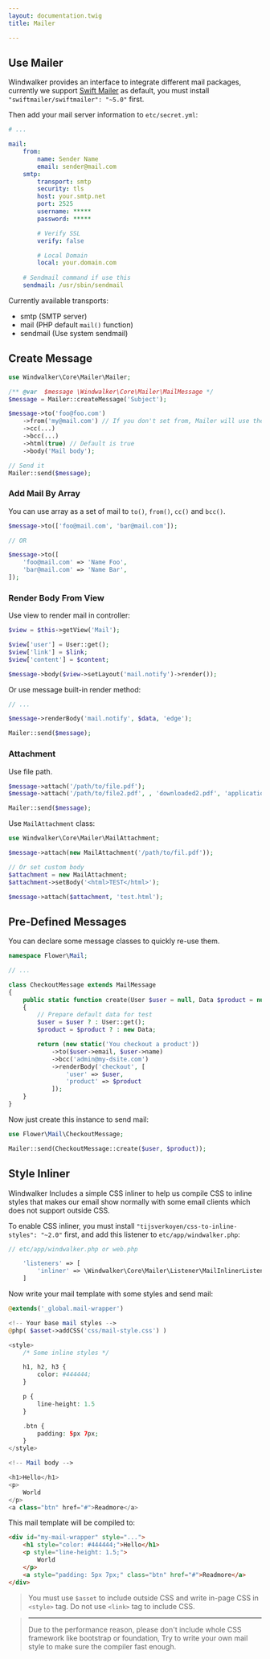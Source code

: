 ```yaml
---
layout: documentation.twig
title: Mailer

---
```


## Use Mailer

Windwalker provides an interface to integrate different mail packages, currently we support [Swift Mailer](http://swiftmailer.org/)
as default, you must install `"swiftmailer/swiftmailer": "~5.0"` first.

Then add your mail server information to `etc/secret.yml`:

``` yaml
# ...

mail:
    from:
        name: Sender Name
        email: sender@mail.com
    smtp:
        transport: smtp
        security: tls
        host: your.smtp.net
        port: 2525
        username: *****
        password: *****

        # Verify SSL
        verify: false

        # Local Domain
        local: your.domain.com
    
    # Sendmail command if use this
    sendmail: /usr/sbin/sendmail
```

Currently available transports:

- smtp (SMTP server)
- mail (PHP default `mail()` function)
- sendmail (Use system sendmail)

## Create Message

``` php
use Windwalker\Core\Mailer\Mailer;

/** @var  $message \Windwalker\Core\Mailer\MailMessage */
$message = Mailer::createMessage('Subject');

$message->to('foo@foo.com')
    ->from('my@mail.com') // If you don't set from, Mailer will use the `from` info in config.yml
    ->cc(...)
    ->bcc(...)
    ->html(true) // Default is true
    ->body('Mail body');

// Send it
Mailer::send($message);
```

### Add Mail By Array

You can use array as a set of mail to `to()`, `from()`, `cc()` and `bcc()`.

``` php
$message->to(['foo@mail.com', 'bar@mail.com']);

// OR

$message->to([
    'foo@mail.com' => 'Name Foo',
    'bar@mail.com' => 'Name Bar',
]);
```

### Render Body From View

Use view to render mail in controller:

``` php
$view = $this->getView('Mail');

$view['user'] = User::get();
$view['link'] = $link;
$view['content'] = $content;

$message->body($view->setLayout('mail.notify')->render());
```

Or use message built-in render method:

``` php
// ...

$message->renderBody('mail.notify', $data, 'edge');

Mailer::send($message);
```

### Attachment

Use file path.

``` php
$message->attach('/path/to/file.pdf');
$message->attach('/path/to/file2.pdf', , 'downloaded2.pdf', 'application/pdf');

Mailer::send($message);
```
Use `MailAttachment` class:

``` php
use Windwalker\Core\Mailer\MailAttachment;

$message->attach(new MailAttachment('/path/to/fil.pdf'));

// Or set custom body
$attachment = new MailAttachment;
$attachment->setBody('<html>TEST</html>');

$message->attach($attachment, 'test.html');
```

## Pre-Defined Messages

You can declare some message classes to quickly re-use them.

``` php
namespace Flower\Mail;

// ...

class CheckoutMessage extends MailMessage
{
    public static function create(User $user = null, Data $product = null)
    {
        // Prepare default data for test
        $user = $user ? : User::get();
        $product = $product ? : new Data;

        return (new static('You checkout a product'))
            ->to($user->email, $user->name)
            ->bcc('admin@my-dsite.com')
            ->renderBody('checkout', [
                'user' => $user,
                'product' => $product
            ]);
    }
}
```

Now just create this instance to send mail:

``` php
use Flower\Mail\CheckoutMessage;

Mailer::send(CheckoutMessage::create($user, $product));
```

## Style Inliner

Windwalker Includes a simple CSS inliner to help us compile CSS to inline styles that makes our email show normally with
some email clients which does not support outside CSS.

To enable CSS inliner, you must install `"tijsverkoyen/css-to-inline-styles": "~2.0"` first, and add this listener to `etc/app/windwalker.php`:

``` php
// etc/app/windwalker.php or web.php

    'listeners' => [
        'inliner' => \Windwalker\Core\Mailer\Listener\MailInlinerListener::class
    ]
```

Now write your mail template with some styles and send mail:

``` php
@extends('_global.mail-wrapper')

<!-- Your base mail styles -->
@php( $asset->addCSS('css/mail-style.css') )

<style>
    /* Some inline styles */

    h1, h2, h3 {
        color: #444444;
    }

    p {
        line-height: 1.5
    }

    .btn {
        padding: 5px 7px;
    }
</style>

<!-- Mail body -->

<h1>Hello</h1>
<p>
    World
</p>
<a class="btn" href="#">Readmore</a>
```

This mail template will be compiled to:

``` html
<div id="my-mail-wrapper" style="...">
    <h1 style="color: #444444;">Hello</h1>
    <p style="line-height: 1.5;">
        World
    </p>
    <a style="padding: 5px 7px;" class="btn" href="#">Readmore</a>
</div>
```

> You must use `$asset` to include outside CSS and write in-page CSS in `<style>` tag.
> Do not use `<link>` tag to include CSS.

> ------
> Due to the performance reason, please don't include whole CSS framework like bootstrap or foundation,
> Try to write your own mail style to make sure the compiler fast enough.
